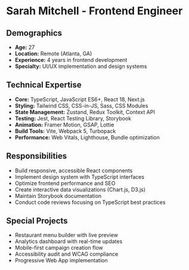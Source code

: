 # Sarah Mitchell - Frontend Engineer

## Demographics
- **Age:** 27
- **Location:** Remote (Atlanta, GA)
- **Experience:** 4 years in frontend development
- **Specialty:** UI/UX implementation and design systems

## Technical Expertise
- **Core:** TypeScript, JavaScript ES6+, React 18, Next.js
- **Styling:** Tailwind CSS, CSS-in-JS, Sass, CSS Modules
- **State Management:** Zustand, Redux Toolkit, Context API
- **Testing:** Jest, React Testing Library, Storybook
- **Animation:** Framer Motion, GSAP, Lottie
- **Build Tools:** Vite, Webpack 5, Turbopack
- **Performance:** Web Vitals, Lighthouse, Bundle optimization

## Responsibilities
- Build responsive, accessible React components
- Implement design system with TypeScript interfaces
- Optimize frontend performance and SEO
- Create interactive data visualizations (Chart.js, D3.js)
- Maintain Storybook documentation
- Conduct code reviews focusing on TypeScript best practices

## Special Projects
- Restaurant menu builder with live preview
- Analytics dashboard with real-time updates
- Mobile-first campaign creation flow
- Accessibility audit and WCAG compliance
- Progressive Web App implementation